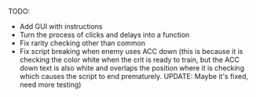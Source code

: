 TODO:
- Add GUI with instructions
- Turn the process of clicks and delays into a function
- Fix rarity checking other than common
- Fix script breaking when enemy uses ACC down (this is because it is checking the color white when the crit is ready to train, but the ACC down text is also white and overlaps the position where it is checking which causes the script to end prematurely. UPDATE: Maybe it's fixed, need more testing)